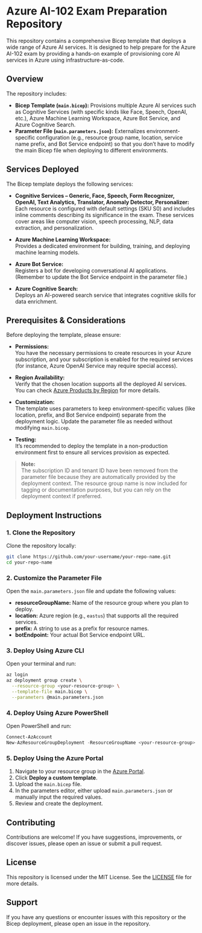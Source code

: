 # Azure AI-102 Exam Preparation Repository

This repository contains a comprehensive Bicep template that deploys a wide range of Azure AI services. It is designed to help prepare for the Azure AI-102 exam by providing a hands-on example of provisioning core AI services in Azure using infrastructure-as-code.

## Overview

The repository includes:

- **Bicep Template (`main.bicep`):** Provisions multiple Azure AI services such as Cognitive Services (with specific kinds like Face, Speech, OpenAI, etc.), Azure Machine Learning Workspace, Azure Bot Service, and Azure Cognitive Search.
- **Parameter File (`main.parameters.json`):** Externalizes environment-specific configuration (e.g., resource group name, location, service name prefix, and Bot Service endpoint) so that you don’t have to modify the main Bicep file when deploying to different environments.

## Services Deployed

The Bicep template deploys the following services:

- **Cognitive Services – Generic, Face, Speech, Form Recognizer, OpenAI, Text Analytics, Translator, Anomaly Detector, Personalizer:**  
  Each resource is configured with default settings (SKU S0) and includes inline comments describing its significance in the exam. These services cover areas like computer vision, speech processing, NLP, data extraction, and personalization.

- **Azure Machine Learning Workspace:**  
  Provides a dedicated environment for building, training, and deploying machine learning models.

- **Azure Bot Service:**  
  Registers a bot for developing conversational AI applications. (Remember to update the Bot Service endpoint in the parameter file.)

- **Azure Cognitive Search:**  
  Deploys an AI-powered search service that integrates cognitive skills for data enrichment.

## Prerequisites & Considerations

Before deploying the template, please ensure:

- **Permissions:**  
  You have the necessary permissions to create resources in your Azure subscription, and your subscription is enabled for the required services (for instance, Azure OpenAI Service may require special access).

- **Region Availability:**  
  Verify that the chosen location supports all the deployed AI services. You can check [Azure Products by Region](https://azure.microsoft.com/en-us/global-infrastructure/services/) for more details.

- **Customization:**  
  The template uses parameters to keep environment-specific values (like location, prefix, and Bot Service endpoint) separate from the deployment logic. Update the parameter file as needed without modifying `main.bicep`.

- **Testing:**  
  It’s recommended to deploy the template in a non-production environment first to ensure all services provision as expected.

> **Note:**  
> The subscription ID and tenant ID have been removed from the parameter file because they are automatically provided by the deployment context. The resource group name is now included for tagging or documentation purposes, but you can rely on the deployment context if preferred.

## Deployment Instructions

### 1. Clone the Repository

Clone the repository locally:

```bash
git clone https://github.com/your-username/your-repo-name.git
cd your-repo-name
```

### 2. Customize the Parameter File

Open the `main.parameters.json` file and update the following values:

- **resourceGroupName:** Name of the resource group where you plan to deploy.
- **location:** Azure region (e.g., `eastus`) that supports all the required services.
- **prefix:** A string to use as a prefix for resource names.
- **botEndpoint:** Your actual Bot Service endpoint URL.

### 3. Deploy Using Azure CLI

Open your terminal and run:

```bash
az login
az deployment group create \
  --resource-group <your-resource-group> \
  --template-file main.bicep \
  --parameters @main.parameters.json
```

### 4. Deploy Using Azure PowerShell

Open PowerShell and run:

```powershell
Connect-AzAccount
New-AzResourceGroupDeployment -ResourceGroupName <your-resource-group> -TemplateFile main.bicep -TemplateParameterFile main.parameters.json
```

### 5. Deploy Using the Azure Portal

1. Navigate to your resource group in the [Azure Portal](https://portal.azure.com).
2. Click **Deploy a custom template**.
3. Upload the `main.bicep` file.
4. In the parameters editor, either upload `main.parameters.json` or manually input the required values.
5. Review and create the deployment.

## Contributing

Contributions are welcome! If you have suggestions, improvements, or discover issues, please open an issue or submit a pull request.

## License

This repository is licensed under the MIT License. See the [LICENSE](LICENSE) file for more details.

## Support

If you have any questions or encounter issues with this repository or the Bicep deployment, please open an issue in the repository.
